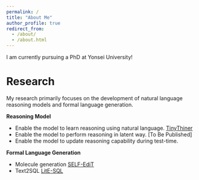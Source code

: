 ```yaml
---
permalink: /
title: "About Me"
author_profile: true
redirect_from: 
  - /about/
  - /about.html
---
```


I am currently pursuing a PhD at Yonsei University!

Research
======
My research primarily focuses on the development of natural language reasoning models and formal language generation.

**Reasoning Model**
* Enable the model to learn reasoning using natural language. [TinyThiner](https://arxiv.org/pdf/2412.08024)
* Enable the model to perform reasoning in latent way. [To Be Published]
* Enable the model to update reasoning capability during test-time.

**Formal Language Generation**
* Molecule generation [SELF-EdiT](https://link.springer.com/article/10.1007/s10489-023-04915-8)
* Text2SQL [LitE-SQL](https://arxiv.org/abs/2510.09014)
